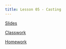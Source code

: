 ```yaml
---
title: Lesson 05 - Casting
---
```


[Slides](https://github.com/novillo-cs/apcsa_material/blob/main/lessons/05_casting.pdf)

[Classwork](https://novillo-cs.github.io/apcsa/classwork/03_cw_casting/)

[Homework](https://novillo-cs.github.io/apcsa/homework/06_hw_practice/)
